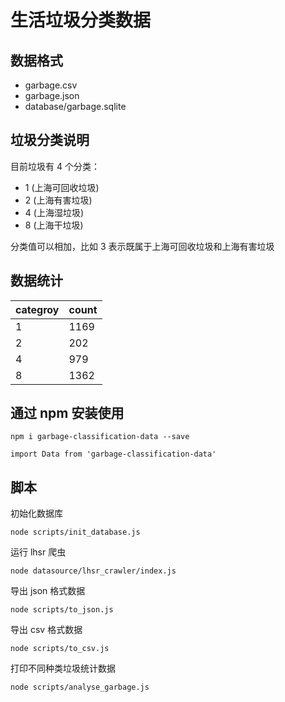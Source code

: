 # 生活垃圾分类数据

## 数据格式

- garbage.csv
- garbage.json
- database/garbage.sqlite

## 垃圾分类说明

目前垃圾有 4 个分类：

- 1 (上海可回收垃圾)
- 2 (上海有害垃圾)
- 4 (上海湿垃圾)
- 8 (上海干垃圾)

分类值可以相加，比如 3 表示既属于上海可回收垃圾和上海有害垃圾

## 数据统计

categroy | count 
------------- | ------------- 
1 | 1169
2 | 202
4 | 979
8 | 1362

## 通过 npm 安装使用

```
npm i garbage-classification-data --save
```

```
import Data from 'garbage-classification-data'
```

## 脚本

初始化数据库

```
node scripts/init_database.js
```

运行 lhsr 爬虫

```
node datasource/lhsr_crawler/index.js
```

导出 json 格式数据

```
node scripts/to_json.js
```

导出 csv 格式数据

```
node scripts/to_csv.js
```

打印不同种类垃圾统计数据

```
node scripts/analyse_garbage.js
```
